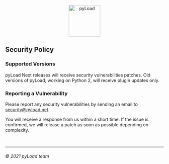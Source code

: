 <p align="center">
  <img src="https://raw.githubusercontent.com/pyload/pyload/main/media/logo.png" alt="pyLoad" height="100" />
</p>

## Security Policy

### Supported Versions

pyLoad Next releases will receive security vulnerabilities patches.
Old versions of pyLoad, working on Python 2, will receive plugin updates only.

### Reporting a Vulnerability

Please report any security vulnerabilities by sending an email to security@pyload.net.

You will receive a response from us within a short time.
If the issue is confirmed, we will release a patch as soon as possible depending on complexity.

<br />

---

###### © 2021 pyLoad team
